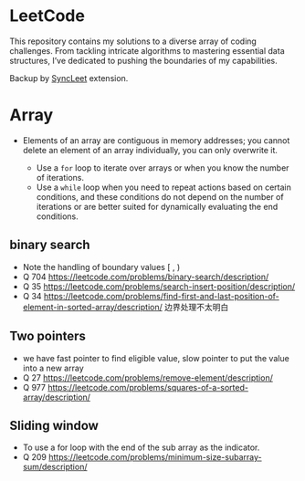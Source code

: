 # LeetCode

This repository contains my solutions to a diverse array of coding challenges. From tackling intricate algorithms to mastering essential data structures, I’ve dedicated to pushing the boundaries of my capabilities.

Backup by [SyncLeet](https://chromewebstore.google.com/detail/syncleet/maoikpiiondffkjfhjgdcfjklnmadhfk) extension.


# Array
- Elements of an array are contiguous in memory addresses; you cannot delete an element of an array individually, you can only overwrite it.


  - Use a `for` loop to iterate over arrays or when you know the number of iterations.
  - Use a `while` loop when you need to repeat actions based on certain conditions, and these conditions do not depend on the number of iterations or are better suited for dynamically evaluating the end conditions.

## binary search
- Note the handling of boundary values [ , )
- Q 704 https://leetcode.com/problems/binary-search/description/
- Q 35 https://leetcode.com/problems/search-insert-position/description/
- Q 34 https://leetcode.com/problems/find-first-and-last-position-of-element-in-sorted-array/description/ 边界处理不太明白

## Two pointers
- we have fast pointer to find eligible value, slow pointer to put the value into a new array
- Q 27 https://leetcode.com/problems/remove-element/description/
- Q 977 https://leetcode.com/problems/squares-of-a-sorted-array/description/

## Sliding window
- To use a for loop with the end of the sub array as the indicator.
- Q 209 https://leetcode.com/problems/minimum-size-subarray-sum/description/
